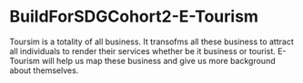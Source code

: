 # BuildForSDGCohort2-E-Tourism
Toursim is a totality of all business. It transofms all these business to attract all individuals to render their services whether be it business or tourist. E-Tourism will help us map these business and give us more background about themselves.
